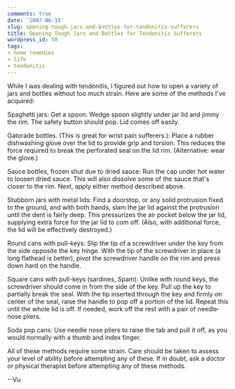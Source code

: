 ```yaml
---
comments: true
date: '2007-06-15'
slug: opening-tough-jars-and-bottles-for-tendonitis-sufferers
title: Opening Tough Jars and Bottles for Tendonitis Sufferers
wordpress_id: 50
tags:
- home remedies
- life
- tendonitis
---
```


While I was dealing with tendonitis, I figured out how to open a variety of jars and bottles without too much strain. Here are some of the methods I've acquired:

Spaghetti jars:
Get a spoon. Wedge spoon slightly under jar lid and jimmy the rim. The safety button should pop. Lid comes off easily.

Gatorade bottles. (This is great for wrist pain sufferers.):
Place a rubber dishwashing glove over the lid to provide grip and torsion. This reduces the force required to break the perforated seal on the lid rim. (Alternative: wear the glove.)

Sauce bottles, frozen shut due to dried sauce:
Run the cap under hot water to loosen dried sauce. This will also dissolve some of the sauce that's closer to the rim. Next, apply either method described above.

Stubborn jars with metal lids:
Find a doorstop, or any solid protrusion fixed to the ground, and with both hands, slam the jar lid against the protrusion until the dent is fairly deep. This pressurizes the air pocket below the jar lid, supplying extra force for the jar lid to com off. (Also, with additional force, the lid will be effectively destroyed.)

Round cans with pull-keys:
Slip the tip of a screwdriver under the key from the side opposite the key hinge. With the tip of the screwdriver in place (a long flathead is better), pivot the screwdriver handle on the rim and press down hard on the handle.

Square cans with pull-keys (sardines, Spam):
Unlike with round keys, the screwdriver should come in from the side of the key. Pull up the key to partially break the seal. With the tip inserted through the key and firmly on center of the seal, raise the handle to pop off a portion of the lid. Repeat this until the whole lid is off. If needed, work off the rest with a pair of needle-nose pliers.

Soda pop cans:
Use needle nose pliers to raise the tab and pull it off, as you would normally with a thumb and index finger.

All of these methods require some strain. Care should be taken to assess your level of ability before attempting any of these. If in doubt, ask a doctor or physical therapist before attempting any of these methods.


--Vu

